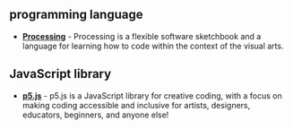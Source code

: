 ## programming language

- **[Processing](https://processing.org/)** - Processing is a flexible software sketchbook and a language for learning how to code within the context of the visual arts.



## JavaScript library

- **[p5.js](https://p5js.org/)** - p5.js is a JavaScript library for creative coding, with a focus on making coding accessible and inclusive for artists, designers, educators, beginners, and anyone else! 